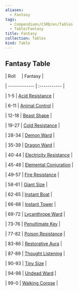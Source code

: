 ```yaml
---
aliases:
  - Fantasy
tags:
  - Compendiums/CSRD/en/Tables
  - Table/Fantasy
title: Fantasy
collection: Tables
kind: Table
---
```

## Fantasy Table  
|  Roll &nbsp; &nbsp; | Fantasy  |  
| ------------- | :----------- |  
| 1-5 | [Acid Resistance](Acid-Resistance.md) |  
| 6-11 | [Animal Control](Animal-Control.md) |  
| 12-18 | [Beast Shape](Beast-Shape.md) |  
| 19-27 | [Cold Resistance](Cold-Resistance.md) |  
| 28-34 | [Demon Ward](Demon-Ward.md) |  
| 35-39 | [Dragon Ward](Dragon-Ward.md) |  
| 40-44 | [Electricity Resistance](Electricity-Resistance.md) |  
| 45-48 | [Elemental Conjuration](Elemental-Conjuration.md) |  
| 49-57 | [Fire Resistance](Fire-Resistance.md) |  
| 58-61 | [Giant Size](Giant-Size.md) |  
| 62-65 | [Instant Boat](Instant-Boat.md) |  
| 66-68 | [Instant Tower](Instant-Tower.md) |  
| 69-72 | [Lycanthrope Ward](Lycanthrope-Ward.md) |  
| 73-76 | [Penultimate Key](Penultimate-Key.md) |  
| 77-82 | [Poison Resistance](Poison-Resistance.md) |  
| 83-86 | [Restorative Aura](Restorative-Aura.md) |  
| 87-89 | [Thought Listening](Thought-Listening.md) |  
| 90-93 | [Tiny Size](Tiny-Size.md) |  
| 94-98 | [Undead Ward](Undead-Ward.md) |  
| 99-0 | [Walking Corpse](Walking-Corpse.md) |